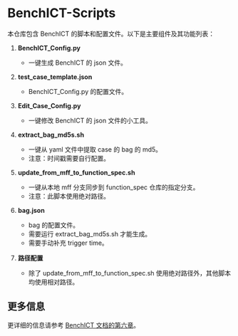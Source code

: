 # BenchICT-Scripts

本仓库包含 BenchICT 的脚本和配置文件。以下是主要组件及其功能列表：

1. **BenchICT_Config.py**
   - 一键生成 BenchICT 的 json 文件。

2. **test_case_template.json**
   - BenchICT_Config.py 的配置文件。

3. **Edit_Case_Config.py**
   - 一键修改 BenchICT 的 json 文件的小工具。

4. **extract_bag_md5s.sh**
   - 一键从 yaml 文件中提取 case 的 bag 的 md5。
   - 注意：时间戳需要自行配置。

5. **update_from_mff_to_function_spec.sh**
   - 一键从本地 mff 分支同步到 function_spec 仓库的指定分支。
   - 注意：此脚本使用绝对路径。

6. **bag.json**
   - bag 的配置文件。
   - 需要运行 extract_bag_md5s.sh 才能生成。
   - 需要手动补充 trigger time。

7. **路径配置**
   - 除了 update_from_mff_to_function_spec.sh 使用绝对路径外，其他脚本均使用相对路径。

## 更多信息

更详细的信息请参考 [BenchICT 文档的第六章](https://momenta.feishu.cn/wiki/SAUkwJSHyiweGhkSbCHcAT7tnlh)。